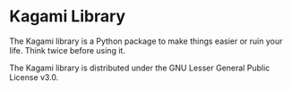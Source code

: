 # Kagami Library

The Kagami library is a Python package to make things easier or ruin your life. Think twice before using it.

The Kagami library is distributed under the GNU Lesser General Public License v3.0.

